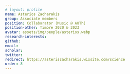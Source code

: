 ```yaml
---
# layout: profile
name: Asterios Zacharakis
group: Associate members
position: Collaborator (Music @ AUTh)
position-other: Timbre 2020 & 2023
avatar: assets/img/people/asterios.webp
research-interests: 
github: 
email: 
scholar: 
twitter: 
redirect: https://asteriszacharakis.wixsite.com/science
order: 8
---
```

